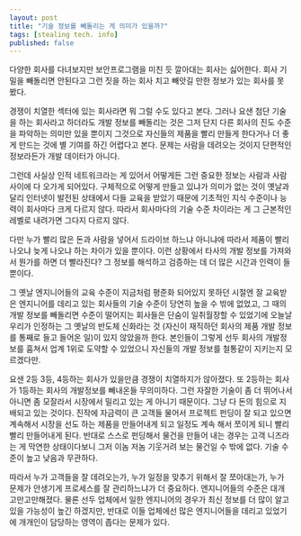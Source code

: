 ```yaml
---
layout: post
title: "기술 정보를 빼돌리는 게 의미가 있을까?"
tags: [stealing tech. info]
published: false
---
```


다양한 회사를 다녀보지만 보안프로그램을 미친 듯 깔아대는 회사는 싫어한다. 회사 기밀을 빼돌리면 안된다고 그런 짓을 하는 회사 치고 빼앗길 만한 정보가 있는 회사를 못 봤다. 

경쟁이 치열한 섹터에 있는 회사라면 뭐 그럴 수도 있다고 본다. 그러나 요샌 첨단 기술을 하는 회사라고 하더라도 개발 정보를 빼돌리는 것은 그저 단지 다른 회사의 진도 수준을 파악하는 의미만 있을 뿐이지 그것으로 자신들의 제품을 빨리 만들게 한다거나 더 좋게 만드는 것에 별 기여를 하긴 어렵다고 본다. 문제는 사람을 데려오는 것이지 단편적인 정보라든가 개발 데이터가 아니다.

그런데 사실상 인적 네트워크라는 게 있어서 어떻게든 그런 중요한 정보는 사람과 사람 사이에 다 오가게 되어있다. 구체적으로 어떻게 만들고 있냐가 의미가 없는 것이 옛날과 달리 인터넷이 발전된 상태에서 다들 교육을 받았기 때문에 기초적인 지식 수준이나 능력이 회사마다 크게 다르지 않다. 따라서 회사마다의 기술 수준 차이라는 게 그 근본적인 레벨로 내려가면 그다지 다르지 않다.

다만 누가 빨리 많은 돈과 사람을 넣어서 드라이브 하느냐 아니냐에 따라서 제품이 빨리 나오냐 늦게 나오냐 하는 차이가 있을 뿐이다. 이런 상황에서 타사의 개발 정보를 가져와서 뭔가를 하면 더 빨라진다? 그 정보를 해석하고 검증하는 데 더 많은 시간과 인력이 들 뿐이다. 

그 옛날 엔지니어들의 교육 수준이 지금처럼 평준화 되어있지 못하던 시절엔 잘 교육받은 엔지니어를 데리고 있는 회사들의 기술 수준이 당연히 높을 수 밖에 없었고, 그 때의 개발 정보를 빼돌리면 수준이 떨어지는 회사들은 단숨이 일취월장할 수 있었기에 오늘날 우리가 인정하는 그 옛날의 반도체 신화라는 것 (자신이 재직하던 회사의 제품 개발 정보를 통째로 들고 들어온 일)이 있지 않았을까 한다. 본인들이 그렇게 선두 회사의 개발정보를 훔쳐서 업계 1위로 도약할 수 있었으니 자신들의 개발 정보를 철통같이 지키는지 모르겠다만.

요샌 2등 3등, 4등하는 회사가 있을만큼 경쟁이 치열하지가 않아졌다. 또 2등하는 회사가 1등하는 회사의 개발정보를 빼내온들 무의미하다. 그런 자잘한 기술이 좀 더 뛰어나서 아니면 좀 모잘라서 시장에서 밀리고 있는 게 아니기 때문이다. 그냥 다 돈의 힘으로 지배되고 있는 것이다. 진작에 자금력이 큰 고객들 물어서 프로젝트 펀딩이 잘 되고 있으면 계속해서 시장을 선도 하는 제품을 만들어내게 되고 일정도 계속 해서 쪼이게 되니 빨리 빨리 만들어내게 된다. 반대로 스스로 펀딩해서 물건을 만들어 내는 경우는 고객 니즈라는 게 막연한 상태이다보니 그저 이놈 저놈 기웃거려 보는 물건일 수 밖에 없다. 기술 수준이 높고 낮음과 무관하다. 

따라서 누가 고객들을 잘 데려오는가, 누가 일정을 맞추기 위해서 잘 쪼아대는가, 누가 문제가 안생기게 프로세스를 잘 관리하느냐가 더 중요하다. 엔지니어들의 수준은 대개 고만고만해졌다. 물론 선두 업체에서 일한 엔지니어의 경우가 최신 정보를 더 많이 알고 있을 가능성이 높긴 하겠지만, 반대로 이들 업체에선 많은 엔지니어들을 데리고 있었기에 개개인이 담당하는 영역이 좁다는 문제가 있다. 